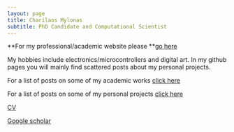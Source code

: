 ```yaml
---
layout: page
title: Charilaos Mylonas
subtitle: PhD Candidate and Computational Scientist
---
```

**For my professional/academic website please **[go here](http://mylonasc.xyz)

My hobbies include electronics/microcontrollers and digital art. In my github pages you will mainly find scattered posts about my personal projects.

For a list of posts on some of my academic works [click here](https://mylonasc.github.io/tags/#PhD)

For a list of posts on some of my personal projects [click here](https://mylonasc.github.io/tags/#personal)

[CV](https://mylonasc.netlify.app/uploads/MylonasCharilaos_Oct21.pdf)

[Google scholar](https://scholar.google.com/citations?user=W7giwJEAAAAJ&hl=en)
